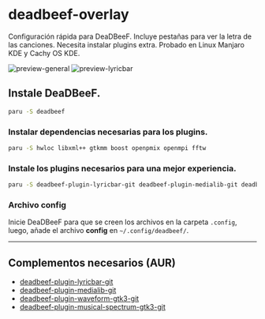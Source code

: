 # deadbeef-overlay
Configuración rápida para DeaDBeeF. Incluye pestañas para ver la letra de las canciones. Necesita instalar plugins extra. Probado en Linux Manjaro KDE y Cachy OS KDE.

![preview-general](https://user-images.githubusercontent.com/104425110/230133189-fca4266e-f486-4872-a163-fbea3b12ab8d.png)
![preview-lyricbar](https://user-images.githubusercontent.com/104425110/230133264-002ecc30-efef-4039-8fc9-93990171c681.png)


## Instale **DeaDBeeF**.
```zsh
paru -S deadbeef
```

### Instalar dependencias necesarias para los plugins.
```zsh
paru -S hwloc libxml++ gtkmm boost openpmix openmpi fftw
```

### Instale los plugins necesarios para una mejor experiencia.
```zsh
paru -S deadbeef-plugin-lyricbar-git deadbeef-plugin-medialib-git deadbeef-plugin-waveform-gtk3-git deadbeef-plugin-musical-spectrum-gtk3-git
```

### Archivo config
Inicie DeaDBeeF para que se creen los archivos en la carpeta `.config`, luego, añade el archivo **config** en `~/.config/deadbeef/`.

---

## Complementos necesarios (AUR)
- [deadbeef-plugin-lyricbar-git](https://aur.archlinux.org/packages/deadbeef-plugin-lyricbar-git)
- [deadbeef-plugin-medialib-git](https://aur.archlinux.org/packages/deadbeef-plugin-medialib-git)
- [deadbeef-plugin-waveform-gtk3-git](https://aur.archlinux.org/packages/deadbeef-plugin-waveform-gtk3-git)
- [deadbeef-plugin-musical-spectrum-gtk3-git](https://aur.archlinux.org/packages/deadbeef-plugin-musical-spectrum-gtk3-git)
